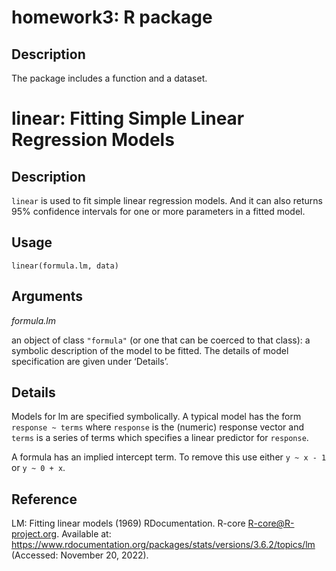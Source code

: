 # homework3: R package

## Description

The package includes a function and a dataset.

# linear: Fitting Simple Linear Regression Models

## Description

`linear` is used to fit simple linear regression models. And it can also returns 95% confidence intervals for one or more parameters in a fitted model. 


## Usage
```{r}
linear(formula.lm, data)
```

## Arguments

*formula.lm*
  
  an object of class `"formula"` (or one that can be coerced to that class): a symbolic description of the model to be fitted. The details of model specification are given under ‘Details’.

## Details

Models for lm are specified symbolically. A typical model has the form `response ~ terms` where `response` is the (numeric) response vector and `terms` is a series of terms which specifies a linear predictor for `response`. 

A formula has an implied intercept term. To remove this use either `y ~ x - 1` or `y ~ 0 + x`.

## Reference

LM: Fitting linear models (1969) RDocumentation. R-core R-core@R-project.org. Available at: https://www.rdocumentation.org/packages/stats/versions/3.6.2/topics/lm (Accessed: November 20, 2022). 
